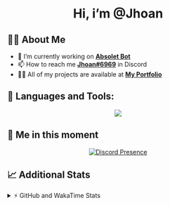 <h1 align="center">Hi, i’m @Jhoan</h1>

## 🙋‍♂️ About Me

- 🔭 I’m currently working on **[Absolet Bot](https://strider.cloud)**
- 📫 How to reach me **[Jhoan#6969](https://jhoan.monster/)** in Discord
- 👨‍💻 All of my projects are available at **[My Portfolio](https://jhoan.monster)**

## 🚀 Languages and Tools:
<p align="center">
  <a href="https://skillicons.dev">
    <img src="https://skillicons.dev/icons?i=js,ts,html,css,bootstrap,nodejs,express,vscode,neovim,vim,atom,cloudflare,git,github,discord,bots,linux,mongodb,nginx,redis,wordpress,heroku&perline=11" />
  </a>
</p>
  
## 👤 Me in this moment
<p align="center">
    <a href="https://discord.com/users/612460795124776960" target="_blank" rel="nofollow">
        <img src="https://lanyard-profile-readme.vercel.app/api/612460795124776960?idleMessage=Probably%20coding%20Absolet..." alt="Discord Presence" align="center">
    </a>
</p>

## 📈 Additional Stats
<details>
    <summary>⚡ GitHub and WakaTime Stats</summary>
    <br/>

<!--START_SECTION:waka-->
![Code Time](http://img.shields.io/badge/Code%20Time-449%20hrs%2018%20mins-blue)

**🐱 My GitHub Data** 

> 🏆 895 Contributions in the Year 2022
 > 
> 📦 123.6 kB Used in GitHub's Storage 
 > 
> 💼 Opted to Hire
 > 
> 📜 4 Public Repositories 
 > 
> 🔑 33 Private Repositories  
 > 
**I'm an Early 🐤** 

```text
🌞 Morning    75 commits     ██░░░░░░░░░░░░░░░░░░░░░░░   10.45% 
🌆 Daytime    324 commits    ███████████░░░░░░░░░░░░░░   45.13% 
🌃 Evening    290 commits    ██████████░░░░░░░░░░░░░░░   40.39% 
🌙 Night      29 commits     █░░░░░░░░░░░░░░░░░░░░░░░░   4.04%

```
📅 **I'm Most Productive on Monday** 

```text
Monday       132 commits    ████░░░░░░░░░░░░░░░░░░░░░   18.38% 
Tuesday      110 commits    ███░░░░░░░░░░░░░░░░░░░░░░   15.32% 
Wednesday    129 commits    ████░░░░░░░░░░░░░░░░░░░░░   17.97% 
Thursday     73 commits     ██░░░░░░░░░░░░░░░░░░░░░░░   10.17% 
Friday       77 commits     ██░░░░░░░░░░░░░░░░░░░░░░░   10.72% 
Saturday     129 commits    ████░░░░░░░░░░░░░░░░░░░░░   17.97% 
Sunday       68 commits     ██░░░░░░░░░░░░░░░░░░░░░░░   9.47%

```


📊 **This Week I Spent My Time On** 

```text
⌚︎ Time Zone: America/Bogota

💬 Programming Languages: 
JavaScript               3 hrs 55 mins       ███████████████████░░░░░░   79.28% 
YAML                     49 mins             ████░░░░░░░░░░░░░░░░░░░░░   16.54% 
JSON                     8 mins              ░░░░░░░░░░░░░░░░░░░░░░░░░   2.98% 
TypeScript               3 mins              ░░░░░░░░░░░░░░░░░░░░░░░░░   1.21%

🔥 Editors: 
VS Code                  4 hrs 57 mins       █████████████████████████   100.0%

🐱‍💻 Projects: 
Absolet-Bot              4 hrs 57 mins       █████████████████████████   100.0%

💻 Operating System: 
Linux                    4 hrs 57 mins       █████████████████████████   100.0%

```

**I Mostly Code in JavaScript** 

```text
JavaScript               16 repos            ████████████████░░░░░░░░░   66.67% 
Java                     3 repos             ███░░░░░░░░░░░░░░░░░░░░░░   12.5% 
TypeScript               2 repos             ██░░░░░░░░░░░░░░░░░░░░░░░   8.33% 
Shell                    1 repo              █░░░░░░░░░░░░░░░░░░░░░░░░   4.17% 
CSS                      1 repo              █░░░░░░░░░░░░░░░░░░░░░░░░   4.17%

```



 Last Updated on 07/10/2022 06:27:27 UTC
<!--END_SECTION:waka-->
</details>
